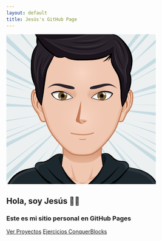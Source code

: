 ```yaml
---
layout: default
title: Jesús's GitHub Page
---
```


<section class="hero">
  <div class="hero-content">
    <img src="assets/img/avatar.png" alt="Jesús" class="hero-avatar">
    <h1>Hola, soy <span class="name-highlight">Jesús</span> 👋🏻</h1>
    <h3>Este es mi sitio personal en GitHub Pages</h3>
    <div class="hero-buttons">
      <a href="./projects/">Ver Proyectos</a>
      <a href="./exercises/">Ejercicios ConquerBlocks</a>
    </div>
  </div>
</section>
